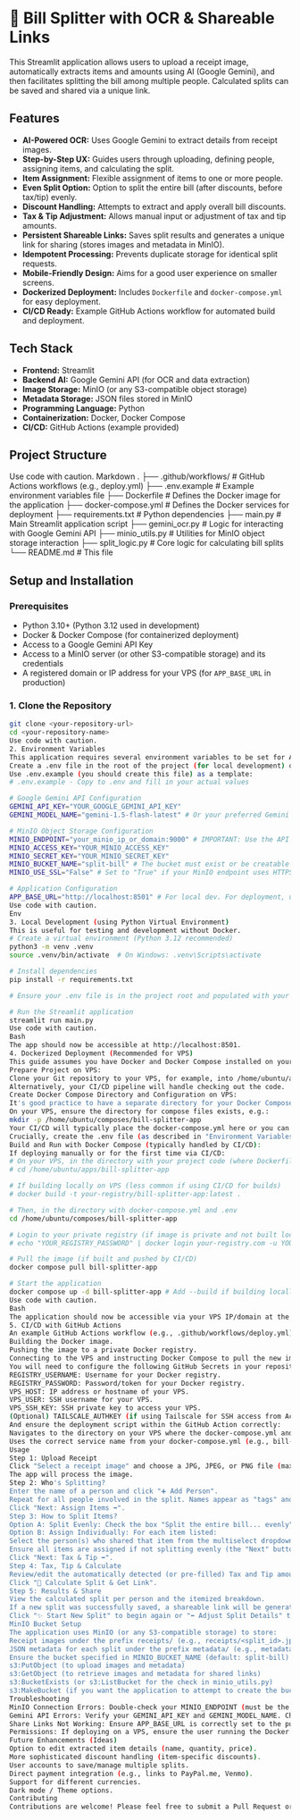 # 🧾 Bill Splitter with OCR & Shareable Links

This Streamlit application allows users to upload a receipt image, automatically extracts items and amounts using AI (Google Gemini), and then facilitates splitting the bill among multiple people. Calculated splits can be saved and shared via a unique link.

## Features

*   **AI-Powered OCR:** Uses Google Gemini to extract details from receipt images.
*   **Step-by-Step UX:** Guides users through uploading, defining people, assigning items, and calculating the split.
*   **Item Assignment:** Flexible assignment of items to one or more people.
*   **Even Split Option:** Option to split the entire bill (after discounts, before tax/tip) evenly.
*   **Discount Handling:** Attempts to extract and apply overall bill discounts.
*   **Tax & Tip Adjustment:** Allows manual input or adjustment of tax and tip amounts.
*   **Persistent Shareable Links:** Saves split results and generates a unique link for sharing (stores images and metadata in MinIO).
*   **Idempotent Processing:** Prevents duplicate storage for identical split requests.
*   **Mobile-Friendly Design:** Aims for a good user experience on smaller screens.
*   **Dockerized Deployment:** Includes `Dockerfile` and `docker-compose.yml` for easy deployment.
*   **CI/CD Ready:** Example GitHub Actions workflow for automated build and deployment.

## Tech Stack

*   **Frontend:** Streamlit
*   **Backend AI:** Google Gemini API (for OCR and data extraction)
*   **Image Storage:** MinIO (or any S3-compatible object storage)
*   **Metadata Storage:** JSON files stored in MinIO
*   **Programming Language:** Python
*   **Containerization:** Docker, Docker Compose
*   **CI/CD:** GitHub Actions (example provided)

## Project Structure
Use code with caution.
Markdown
.
├── .github/workflows/ # GitHub Actions workflows (e.g., deploy.yml)
├── .env.example # Example environment variables file
├── Dockerfile # Defines the Docker image for the application
├── docker-compose.yml # Defines the Docker services for deployment
├── requirements.txt # Python dependencies
├── main.py # Main Streamlit application script
├── gemini_ocr.py # Logic for interacting with Google Gemini API
├── minio_utils.py # Utilities for MinIO object storage interaction
├── split_logic.py # Core logic for calculating bill splits
└── README.md # This file
## Setup and Installation

### Prerequisites

*   Python 3.10+ (Python 3.12 used in development)
*   Docker & Docker Compose (for containerized deployment)
*   Access to a Google Gemini API Key
*   Access to a MinIO server (or other S3-compatible storage) and its credentials
*   A registered domain or IP address for your VPS (for `APP_BASE_URL` in production)

### 1. Clone the Repository

```bash
git clone <your-repository-url>
cd <your-repository-name>
Use code with caution.
2. Environment Variables
This application requires several environment variables to be set for API keys and service configurations.
Create a .env file in the root of the project (for local development) or directly on your server in the deployment directory (e.g., /home/ubuntu/composes/bill-splitter-app/.env). Do NOT commit your actual .env file to Git.
Use .env.example (you should create this file) as a template:
# .env.example - Copy to .env and fill in your actual values

# Google Gemini API Configuration
GEMINI_API_KEY="YOUR_GOOGLE_GEMINI_API_KEY"
GEMINI_MODEL_NAME="gemini-1.5-flash-latest" # Or your preferred Gemini model

# MinIO Object Storage Configuration
MINIO_ENDPOINT="your_minio_ip_or_domain:9000" # IMPORTANT: Use the API port (default 9000)
MINIO_ACCESS_KEY="YOUR_MINIO_ACCESS_KEY"
MINIO_SECRET_KEY="YOUR_MINIO_SECRET_KEY"
MINIO_BUCKET_NAME="split-bill" # The bucket must exist or be creatable by the keys
MINIO_USE_SSL="False" # Set to "True" if your MinIO endpoint uses HTTPS

# Application Configuration
APP_BASE_URL="http://localhost:8501" # For local dev. For deployment, use your public URL (e.g., http://your.vps.ip:8501)
Use code with caution.
Env
3. Local Development (using Python Virtual Environment)
This is useful for testing and development without Docker.
# Create a virtual environment (Python 3.12 recommended)
python3 -m venv .venv
source .venv/bin/activate  # On Windows: .venv\Scripts\activate

# Install dependencies
pip install -r requirements.txt

# Ensure your .env file is in the project root and populated with your keys

# Run the Streamlit application
streamlit run main.py
Use code with caution.
Bash
The app should now be accessible at http://localhost:8501.
4. Dockerized Deployment (Recommended for VPS)
This guide assumes you have Docker and Docker Compose installed on your VPS.
Prepare Project on VPS:
Clone your Git repository to your VPS, for example, into /home/ubuntu/apps/bill-splitter-app.
Alternatively, your CI/CD pipeline will handle checking out the code.
Create Docker Compose Directory and Configuration on VPS:
It's good practice to have a separate directory for your Docker Compose setup if deploying multiple apps. Let's assume your CI/CD deploys to a directory like /home/ubuntu/deploy/bill-splitter-app where the docker-compose.yml and .env specific to this deployment will reside. The Dockerfile and app code context will be referenced from where the CI/CD checks out the code.
On your VPS, ensure the directory for compose files exists, e.g.:
mkdir -p /home/ubuntu/composes/bill-splitter-app
Your CI/CD will typically place the docker-compose.yml here or you can place it manually.
Crucially, create the .env file (as described in "Environment Variables" above) in this same directory (/home/ubuntu/composes/bill-splitter-app/.env) with your actual production credentials and URLs. This file is not in Git.
Build and Run with Docker Compose (typically handled by CI/CD):
If deploying manually or for the first time via CI/CD:
# On your VPS, in the directory with your project code (where Dockerfile is)
# cd /home/ubuntu/apps/bill-splitter-app 

# If building locally on VPS (less common if using CI/CD for builds)
# docker build -t your-registry/bill-splitter-app:latest .

# Then, in the directory with docker-compose.yml and .env
cd /home/ubuntu/composes/bill-splitter-app

# Login to your private registry (if image is private and not built locally)
# echo "YOUR_REGISTRY_PASSWORD" | docker login your-registry.com -u YOUR_USERNAME --password-stdin

# Pull the image (if built and pushed by CI/CD)
docker compose pull bill-splitter-app 

# Start the application
docker compose up -d bill-splitter-app # Add --build if building locally via compose
Use code with caution.
Bash
The application should now be accessible via your VPS IP/domain at the mapped port (e.g., http://your_vps_ip:8501).
5. CI/CD with GitHub Actions
An example GitHub Actions workflow (e.g., .github/workflows/deploy.yml) is provided in this repository (or you can adapt the one discussed). It typically handles:
Building the Docker image.
Pushing the image to a private Docker registry.
Connecting to the VPS and instructing Docker Compose to pull the new image and restart the service.
You will need to configure the following GitHub Secrets in your repository:
REGISTRY_USERNAME: Username for your Docker registry.
REGISTRY_PASSWORD: Password/token for your Docker registry.
VPS_HOST: IP address or hostname of your VPS.
VPS_USER: SSH username for your VPS.
VPS_SSH_KEY: SSH private key to access your VPS.
(Optional) TAILSCALE_AUTHKEY (if using Tailscale for SSH access from Actions runner).
And ensure the deployment script within the GitHub Action correctly:
Navigates to the directory on your VPS where the docker-compose.yml and .env for this app are located (e.g., /home/ubuntu/composes/bill-splitter-app).
Uses the correct service name from your docker-compose.yml (e.g., bill-splitter-app).
Usage
Step 1: Upload Receipt
Click "Select a receipt image" and choose a JPG, JPEG, or PNG file (max 2MB, as per app setting).
The app will process the image.
Step 2: Who's Splitting?
Enter the name of a person and click "➕ Add Person".
Repeat for all people involved in the split. Names appear as "tags" and can be removed.
Click "Next: Assign Items ➡️".
Step 3: How to Split Items?
Option A: Split Evenly: Check the box "Split the entire bill... evenly". Individual item assignment will be skipped/disabled.
Option B: Assign Individually: For each item listed:
Select the person(s) who shared that item from the multiselect dropdown.
Ensure all items are assigned if not splitting evenly (the "Next" button will be disabled otherwise).
Click "Next: Tax & Tip ➡️".
Step 4: Tax, Tip & Calculate
Review/edit the automatically detected (or pre-filled) Tax and Tip amounts.
Click "🧮 Calculate Split & Get Link".
Step 5: Results & Share
View the calculated split per person and the itemized breakdown.
If a new split was successfully saved, a shareable link will be generated. Copy this link to share with others. They will see a read-only view of the split results.
Click "✨ Start New Split" to begin again or "⬅️ Adjust Split Details" to go back through the creation steps.
MinIO Bucket Setup
The application uses MinIO (or any S3-compatible storage) to store:
Receipt images under the prefix receipts/ (e.g., receipts/<split_id>.jpg)
JSON metadata for each split under the prefix metadata/ (e.g., metadata/<split_id>.json)
Ensure the bucket specified in MINIO_BUCKET_NAME (default: split-bill) exists in your MinIO server and that the provided access/secret keys have permissions to:
s3:PutObject (to upload images and metadata)
s3:GetObject (to retrieve images and metadata for shared links)
s3:BucketExists (or s3:ListBucket for the check in minio_utils.py)
s3:MakeBucket (if you want the application to attempt to create the bucket if it doesn't exist, as implemented in minio_utils.py)
Troubleshooting
MinIO Connection Errors: Double-check your MINIO_ENDPOINT (must be the API port, e.g., your-ip:9000), MINIO_ACCESS_KEY, MINIO_SECRET_KEY, MINIO_BUCKET_NAME, and MINIO_USE_SSL environment variables. Ensure MinIO is running and accessible from where the app is hosted.
Gemini API Errors: Verify your GEMINI_API_KEY and GEMINI_MODEL_NAME. Check the Google AI Studio for any API quotas or issues.
Share Links Not Working: Ensure APP_BASE_URL is correctly set to the public URL of your application.
Permissions: If deploying on a VPS, ensure the user running the Docker daemon/Streamlit process has necessary permissions to write to any local directories if used (though this app now primarily uses MinIO for persistence).
Future Enhancements (Ideas)
Option to edit extracted item details (name, quantity, price).
More sophisticated discount handling (item-specific discounts).
User accounts to save/manage multiple splits.
Direct payment integration (e.g., links to PayPal.me, Venmo).
Support for different currencies.
Dark mode / Theme options.
Contributing
Contributions are welcome! Please feel free to submit a Pull Request or open an Issue.
